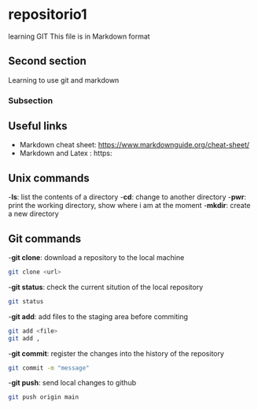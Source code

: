 
# repositorio1
learning GIT
This file is in Markdown format
## Second section 

Learning to use git and markdown 

### Subsection

## Useful links

- Markdown cheat sheet: https://www.markdownguide.org/cheat-sheet/ 
- Markdown and Latex : https:

## Unix commands
-**ls**: list the contents of a directory
-**cd**: change to another directory
-**pwr**: print the working directory, show where i am at the moment
-**mkdir**: create a new directory

## Git commands
-**git clone**: download a repository to the local machine 
```bash
git clone <url>
```
-**git status**: check the current sitution of the local repository 
```bash
git status 
```
-**git add**: add files to the staging area before commiting
```bash
git add <file>
git add ,
```
-**git commit**: register the changes into the history of the repository
```bash
git commit -m "message"
```
-**git push**: send local changes to github 
```bash
git push origin main
```